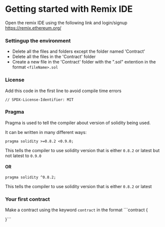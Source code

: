 # Getting started with Remix IDE

Open the remix IDE using the following link and login/signup
https://remix.ethereum.org/

### Settingup the environment

* Delete all the files and folders except the folder named 'Contract'
* Delete all the files in the 'Contract' folder
* Create a new file in the 'Contract' folder with the ".sol" extention in the format `<fileName>.sol`

### License

Add this code in the first line to avoid compile time errors

`// SPDX-License-Identifier: MIT`

### Pragma

Pragma is used to tell the compiler about version of solidity being used.

It can be written in many different ways:

`pragma solidity >=0.8.2 <0.9.0;`

This tells the compiler to use solidity version that is either `0.8.2` or latest but not latest to `0.9.0`

#### OR

`pragma solidity ^0.8.2;`

This tells the compiler to use solidity version that is either `0.8.2` or latest

### Your first contract

Make a contract using the keyword `contract` in the format ```contract <contractName> {

}```